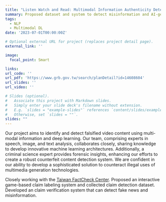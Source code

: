 ```yaml
---
title: "Listen Watch and Read: Multimodal Information Authenticity Detection and Source Tracking"
summary: Proposed dataset and system to detect misinformation and AI-generated contents in text, video, and audio.
tags:
  - NLP
  - Multimodal DL
date: '2023-07-01T00:00:00Z'

# Optional external URL for project (replaces project detail page).
external_link: ''

image:
  focal_point: Smart

links:
url_code: ''
url_pdf: 'https://www.grb.gov.tw/search/planDetail?id=14608604'
url_slides: ''
url_video: ''

# Slides (optional).
#   Associate this project with Markdown slides.
#   Simply enter your slide deck's filename without extension.
#   E.g. `slides = "example-slides"` references `content/slides/example-slides.md`.
#   Otherwise, set `slides = ""`.
slides: ""
---
```


Our project aims to identify and detect falsified video content using multi-modal information and deep learning. Our team, comprising experts in speech, image, and text analysis, collaborates closely, sharing knowledge to develop innovative machine learning architectures. Additionally, a criminal science expert provides forensic insights, enhancing our efforts to create a robust counterfeit content detection system. We are confident in our ability to develop a sophisticated solution to counteract illegal uses of multimedia generation technologies.

Closely working with the [Taiwan FactCheck Center](https://tfc-taiwan.org.tw/). Proposed an interactive game-based claim labeling system and collected claim detection dataset. Developed an claim verification system that can detect fake news and misinformation.